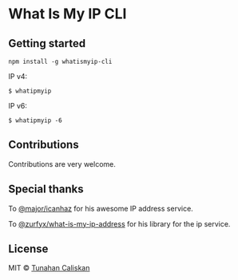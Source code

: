 # What Is My IP CLI

## Getting started

`npm install -g whatismyip-cli`

IP v4:
```
$ whatipmyip
```

IP v6:
```
$ whatipmyip -6
```

## Contributions

Contributions are very welcome.

## Special thanks

To [@major/icanhaz](https://github.com/major/icanhaz) for his awesome IP address service.

To [@zurfyx/what-is-my-ip-address](https://github.com/zurfyx/what-is-my-ip-address) for his library for the ip service.

## License

MIT © [Tunahan Caliskan](https://tunahancaliskan.com)
